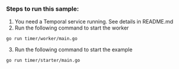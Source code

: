 ### Steps to run this sample:
1) You need a Temporal service running. See details in README.md
2) Run the following command to start the worker
```
go run timer/worker/main.go
```
3) Run the following command to start the example
```
go run timer/starter/main.go
```
